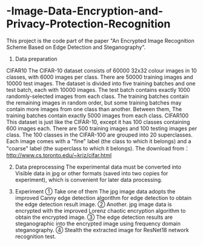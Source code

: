 # -Image-Data-Encryption-and-Privacy-Protection-Recognition
This project is the code part of the paper "An Encrypted Image Recognition Scheme Based on Edge Detection and Steganography".

1. Data preparation

  CIFAR10
  The CIFAR-10 dataset consists of 60000 32x32 colour images in 10 classes, with 6000 images per class. There are 50000 training images and 10000 test images.
  The dataset is divided into five training batches and one test batch, each with 10000 images. The test batch contains exactly 1000 randomly-selected images from each     class. The training batches contain the remaining images in random order, but some training batches may contain more images from one class than another. Between them,   The training batches contain exactly 5000 images from each class.
  CIFAR100
  This dataset is just like the CIFAR-10, except it has 100 classes containing 600 images each. There are 500 training images and 100 testing images per class. 
  The 100 classes in the CIFAR-100 are grouped into 20 superclasses.
  Each image comes with a "fine" label (the class to which it belongs) and a "coarse" label (the superclass to which it belongs).
  The download from：http://www.cs.toronto.edu/~kriz/cifar.html

2. Data preprocessing
  The experimental data must be converted into Visible data in jpg or other formats (saved into two copies for experiment), which is convenient for later data processing.
  
3. Experiment
  ① Take one of them The jpg image data adopts the improved Canny edge detection algorithm for edge detection to obtain the edge detection result image.
  ② Another. jpg image data is encrypted with the improved Lorenz chaotic encryption algorithm to obtain the encrypted image.
  ③ The edge detection results are steganographic into the encrypted image using frequency domain steganography.
  ④ Stealth the extracted image for ResNet18 network recognition test.
